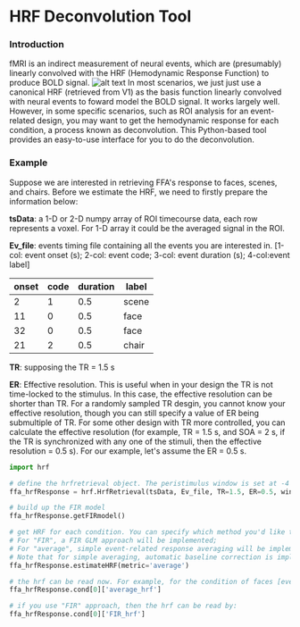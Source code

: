 # HRF Deconvolution Tool

### Introduction
fMRI is an indirect measurement of neural events, which are (presumably) linearly convolved with the HRF (Hemodynamic Response Function) to produce BOLD signal.
![alt text](https://mri-q.com/uploads/3/4/5/7/34572113/convolution-of-3-events_orig.gif)
In most scenarios, we just just use a canonical HRF (retrieved from V1) as the basis function linearly convolved with neural events to foward model the BOLD signal. It works largely well.
However, in some specific scenarios, such as ROI analysis for an event-related design, you may want to get the hemodynamic response for each condition, a process known as deconvolution.
This Python-based tool provides an easy-to-use interface for you to do the deconvolution. 

### Example
Suppose we are interested in retrieving FFA's response to faces, scenes, and chairs. Before we estimate the HRF, we need to firstly prepare the information below:

**tsData**: a 1-D or 2-D numpy array of ROI timecourse data, each row represents a voxel. For 1-D array it could be the averaged signal in the ROI.

**Ev_file**: events timing file containing all the events you are interested in. [1-col: event onset (s); 2-col: event code; 3-col: event duration (s); 4-col:event label] 

| onset | code | duration | label |
|-------|------|----------|-------|
| 2     | 1    | 0.5      | scene |
| 11    | 0    | 0.5      | face  |
| 32    | 0    | 0.5      | face  |
| 21    | 2    | 0.5      | chair |


**TR**: supposing the TR = 1.5 s

**ER**: Effective resolution. This is useful when in your design the TR is not time-locked to the stimulus. In this case, the effective resolution can be shorter than TR.
For a randomly sampled TR desgin, you cannot know your effective resolution, though you can still specify a value of ER being submultiple of TR. For some other design
with TR more controlled, you can calculate the effective resolution (for example, TR = 1.5 s, and SOA = 2 s, if the TR is synchronized with any one of the stimuli, then the effective resolution = 0.5 s).
For our example, let's assume the ER = 0.5 s.

``` python
import hrf

# define the hrfretrieval object. The peristimulus window is set at -4 to 15 s relative to stimlus onset
ffa_hrfResponse = hrf.HrfRetrieval(tsData, Ev_file, TR=1.5, ER=0.5, window=[-4, 15])

# build up the FIR model
ffa_hrfResponse.getFIRmodel()

# get HRF for each condition. You can specify which method you'd like to use. 
# For "FIR", a FIR GLM approach will be implemented; 
# For "average", simple event-related response averaging will be implemented. 
# Note that for simple averaging, automatic baseline correction is implemented.
ffa_hrfResponse.estimateHRF(metric='average')

# the hrf can be read now. For example, for the condition of faces [event code: 0], the hemodynamic response is:
ffa_hrfResponse.cond[0]['average_hrf']

# if you use "FIR" approach, then the hrf can be read by:
ffa_hrfResponse.cond[0]['FIR_hrf']


```
